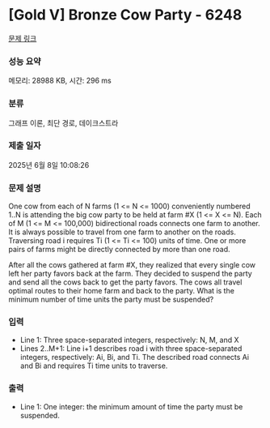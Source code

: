 # [Gold V] Bronze Cow Party - 6248 

[문제 링크](https://www.acmicpc.net/problem/6248) 

### 성능 요약

메모리: 28988 KB, 시간: 296 ms

### 분류

그래프 이론, 최단 경로, 데이크스트라

### 제출 일자

2025년 6월 8일 10:08:26

### 문제 설명

<p>One cow from each of N farms (1 <= N <= 1000) conveniently numbered 1..N is attending the big cow party to be held at farm #X (1 <= X <= N). Each of M (1 <= M <= 100,000) bidirectional roads connects one farm to another. It is always possible to travel from one farm to another on the roads. Traversing road i requires Ti (1 <= Ti <= 100) units of time. One or more pairs of farms might be directly connected by more than one road.</p>

<p>After all the cows gathered at farm #X, they realized that every single cow left her party favors back at the farm. They decided to suspend the party and send all the cows back to get the party favors. The cows all travel optimal routes to their home farm and back to the party. What is the minimum number of time units the party must be suspended?</p>

### 입력 

 <ul>
	<li>Line 1: Three space-separated integers, respectively: N, M, and X</li>
	<li>Lines 2..M+1: Line i+1 describes road i with three space-separated integers, respectively: Ai, Bi, and Ti. The described road connects Ai and Bi and requires Ti time units to traverse.</li>
</ul>

<p> </p>

### 출력 

 <ul>
	<li>Line 1: One integer: the minimum amount of time the party must be suspended.</li>
</ul>


